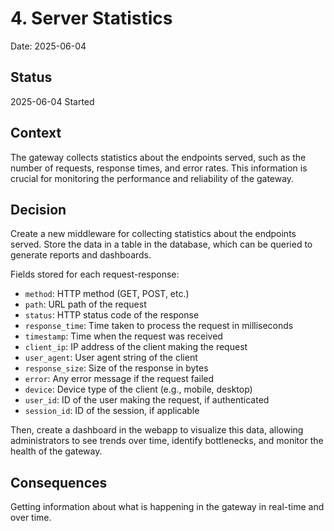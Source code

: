 # 4. Server Statistics

Date: 2025-06-04

## Status

2025-06-04 Started

## Context

The gateway collects statistics about the endpoints served, such as the number of requests, response times, and error rates. This information is crucial for monitoring the performance and reliability of the gateway.

## Decision

Create a new middleware for collecting statistics about the endpoints served. Store the data in a table in the database, which can be queried to generate reports and dashboards.

Fields stored for each request-response:
- `method`: HTTP method (GET, POST, etc.)
- `path`: URL path of the request
- `status`: HTTP status code of the response
- `response_time`: Time taken to process the request in milliseconds
- `timestamp`: Time when the request was received
- `client_ip`: IP address of the client making the request
- `user_agent`: User agent string of the client
- `response_size`: Size of the response in bytes
- `error`: Any error message if the request failed
- `device`: Device type of the client (e.g., mobile, desktop)
- `user_id`: ID of the user making the request, if authenticated
- `session_id`: ID of the session, if applicable

Then, create a dashboard in the webapp to visualize this data, allowing administrators to see trends over time, identify bottlenecks, and monitor the health of the gateway.

## Consequences

Getting information about what is happening in the gateway in real-time and over time.

